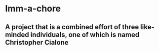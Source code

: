 # Imm-a-chore



## A project that is a combined effort of three like-minded individuals, one of which is named Christopher Cialone